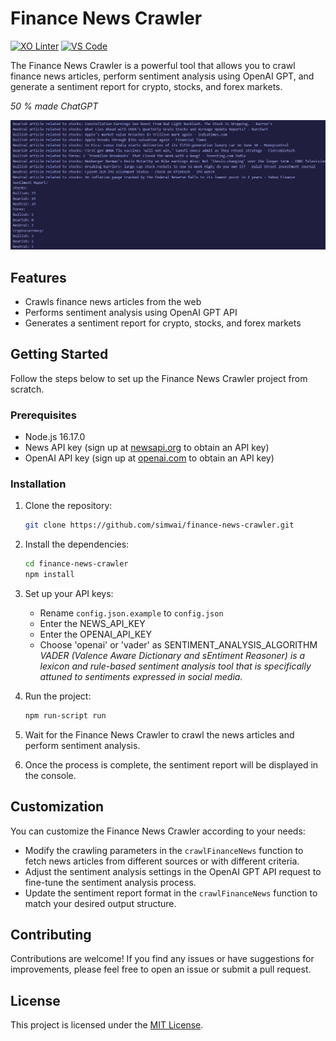 # Finance News Crawler
[![XO Linter](https://img.shields.io/badge/linter-xo-blueviolet)](https://github.com/xojs/xo)
[![VS Code](https://img.shields.io/badge/IDE-VS_Code-blue?logo=visual-studio-code)](https://code.visualstudio.com/)

The Finance News Crawler is a powerful tool that allows you to crawl finance news articles, perform sentiment analysis using OpenAI GPT, and generate a sentiment report for crypto, stocks, and forex markets.

<i>50 % made ChatGPT</i>

![](console-output.png)

## Features

- Crawls finance news articles from the web
- Performs sentiment analysis using OpenAI GPT API
- Generates a sentiment report for crypto, stocks, and forex markets

## Getting Started

Follow the steps below to set up the Finance News Crawler project from scratch.

### Prerequisites

- Node.js 16.17.0
- News API key (sign up at [newsapi.org](https://newsapi.org) to obtain an API key)
- OpenAI API key (sign up at [openai.com](https://openai.com) to obtain an API key)

### Installation

1. Clone the repository:

   ```bash
   git clone https://github.com/simwai/finance-news-crawler.git
   ```

2. Install the dependencies:

   ```bash
   cd finance-news-crawler
   npm install
   ```

3. Set up your API keys:

   - Rename `config.json.example` to `config.json`
   - Enter the NEWS_API_KEY
   - Enter the OPENAI_API_KEY
   - Choose 'openai' or 'vader' as SENTIMENT_ANALYSIS_ALGORITHM 
   </br><i>VADER (Valence Aware Dictionary and sEntiment Reasoner) is a lexicon and rule-based sentiment analysis tool that is specifically attuned to sentiments expressed in social media.</i>

1. Run the project:

   ```bash
   npm run-script run
   ```

2. Wait for the Finance News Crawler to crawl the news articles and perform sentiment analysis.
3. Once the process is complete, the sentiment report will be displayed in the console.

## Customization

You can customize the Finance News Crawler according to your needs:

- Modify the crawling parameters in the `crawlFinanceNews` function to fetch news articles from different sources or with different criteria.
- Adjust the sentiment analysis settings in the OpenAI GPT API request to fine-tune the sentiment analysis process.
- Update the sentiment report format in the `crawlFinanceNews` function to match your desired output structure.

## Contributing

Contributions are welcome! If you find any issues or have suggestions for improvements, please feel free to open an issue or submit a pull request.

## License

This project is licensed under the [MIT License](LICENSE).
